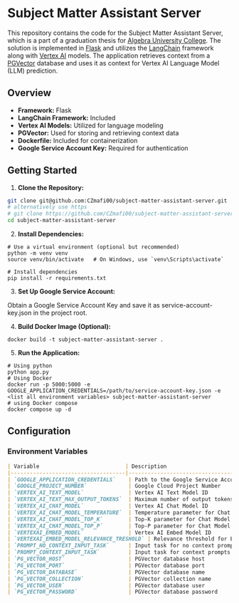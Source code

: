 # Subject Matter Assistant Server

This repository contains the code for the Subject Matter Assistant Server, which is a part of a graduation thesis for [Algebra University College](https://www.algebra.hr/). The solution is implemented in [Flask](https://flask.palletsprojects.com/en/3.0.x/) and utilizes the [LangChain](https://github.com/langchain-ai/langchain) framework along with [Vertex AI](https://cloud.google.com/vertex-ai) models. The application retrieves context from a [PGVector](https://github.com/pgvector/pgvector) database and uses it as context for Vertex AI Language Model (LLM) prediction.

## Overview

- **Framework:** Flask
- **LangChain Framework:** Included
- **Vertex AI Models:** Utilized for language modeling
- **PGVector:** Used for storing and retrieving context data
- **Dockerfile:** Included for containerization
- **Google Service Account Key:** Required for authentication

## Getting Started

1. **Clone the Repository:**
```bash
git clone git@github.com:CZmafi00/subject-matter-assistant-server.git
# alternatively use https
# git clone https://github.com/CZmafi00/subject-matter-assistant-server.git
cd subject-matter-assistant-server
```

2. **Install Dependencies:**
```
# Use a virtual environment (optional but recommended)
python -m venv venv
source venv/bin/activate   # On Windows, use `venv\Scripts\activate`

# Install dependencies
pip install -r requirements.txt
```

3. **Set Up Google Service Account:**

Obtain a Google Service Account Key and save it as service-account-key.json in the project root.

4. **Build Docker Image (Optional):**
```
docker build -t subject-matter-assistant-server .

```

5. **Run the Application:**
```
# Using python
python app.py
# Using Docker
docker run -p 5000:5000 -e GOOGLE_APPLICATION_CREDENTIALS=/path/to/service-account-key.json -e <list all environment variables> subject-matter-assistant-server
# using Docker compose
docker compose up -d
```

## Configuration

### Environment Variables

```markdown
| Variable                           | Description                                      |
|------------------------------------|--------------------------------------------------|
| `GOOGLE_APPLICATION_CREDENTIALS`    | Path to the Google Service Account Key JSON file |
| `GOOGLE_PROJECT_NUMBER`             | Google Cloud Project Number                     |
| `VERTEX_AI_TEXT_MODEL`              | Vertex AI Text Model ID                         |
| `VERTEX_AI_TEXT_MAX_OUTPUT_TOKENS`  | Maximum number of output tokens for Text Model   |
| `VERTEX_AI_CHAT_MODEL`              | Vertex AI Chat Model ID                         |
| `VERTEX_AI_CHAT_MODEL_TEMPERATURE`  | Temperature parameter for Chat Model            |
| `VERTEX_AI_CHAT_MODEL_TOP_K`        | Top-K parameter for Chat Model                   |
| `VERTEX_AI_CHAT_MODEL_TOP_P`        | Top-P parameter for Chat Model                   |
| `VERTEXAI_EMBED_MODEL`              | Vertex AI Embed Model ID                        |
| `VERTEXAI_EMBED_MODEL_RELEVANCE_TRESHOLD` | Relevance threshold for Embed Model         |
| `PROMPT_NO_CONTEXT_INPUT_TASK`      | Input task for no context prompts               |
| `PROMPT_CONTEXT_INPUT_TASK`         | Input task for context prompts                  |
| `PG_VECTOR_HOST`                    | PGVector database host                          |
| `PG_VECTOR_PORT`                    | PGVector database port                          |
| `PG_VECTOR_DATABASE`                | PGVector database name                          |
| `PG_VECTOR_COLLECTION`              | PGVector collection name                        |
| `PG_VECTOR_USER`                    | PGVector database user                          |
| `PG_VECTOR_PASSWORD`                | PGVector database password                      |
